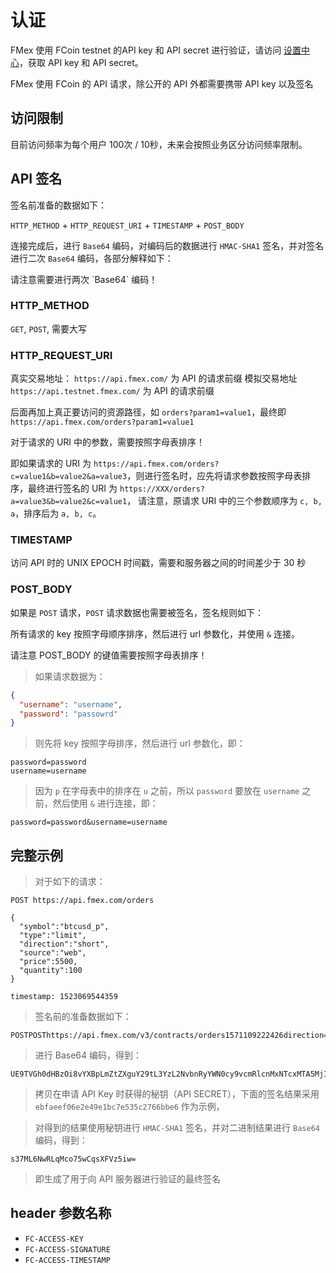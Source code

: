 # 认证


FMex 使用 FCoin testnet 的API key 和 API secret 进行验证，请访问 [设置中心](https://exchange.fcoin.com/settings/api)，获取 API key 和 API secret。

FMex 使用 FCoin 的 API 请求，除公开的 API 外都需要携带 API key 以及签名




## 访问限制

目前访问频率为每个用户 100次 / 10秒，未来会按照业务区分访问频率限制。




## API 签名

签名前准备的数据如下：

`HTTP_METHOD` + `HTTP_REQUEST_URI` + `TIMESTAMP` + `POST_BODY`

连接完成后，进行 `Base64` 编码，对编码后的数据进行 `HMAC-SHA1` 签名，并对签名进行二次 `Base64` 编码，各部分解释如下：

<aside class="warning">
请注意需要进行两次 `Base64` 编码！
</aside>

### HTTP_METHOD

`GET`, `POST`, 需要大写

### HTTP_REQUEST_URI
真实交易地址：
`https://api.fmex.com/` 为 API 的请求前缀
模拟交易地址
`https://api.testnet.fmex.com/` 为 API 的请求前缀


后面再加上真正要访问的资源路径，如 `orders?param1=value1`，最终即 `https://api.fmex.com/orders?param1=value1`

对于请求的 URI 中的参数，需要按照字母表排序！

即如果请求的 URI 为 `https://api.fmex.com/orders?c=value1&b=value2&a=value3`，则进行签名时，应先将请求参数按照字母表排序，最终进行签名的 URI 为 `https://XXX/orders?a=value3&b=value2&c=value1`，
请注意，原请求 URI 中的三个参数顺序为 `c, b, a`，排序后为 `a, b, c`。

### TIMESTAMP

访问 API 时的 UNIX EPOCH 时间戳，需要和服务器之间的时间差少于 30 秒

### POST_BODY

如果是 `POST` 请求，`POST` 请求数据也需要被签名，签名规则如下：

所有请求的 key 按照字母顺序排序，然后进行 url 参数化，并使用 `&` 连接。

<aside class="warning">
请注意 POST_BODY 的键值需要按照字母表排序！
</aside>

> 如果请求数据为：

```json
{
  "username": "username",
  "password": "passowrd"
}
```

> 则先将 key 按照字母排序，然后进行 url 参数化，即：

```
password=password
username=username
```

> 因为 `p` 在字母表中的排序在 `u` 之前，所以 `password` 要放在 `username` 之前，然后使用 `&` 进行连接，即：

```
password=password&username=username
```

## 完整示例

> 对于如下的请求：

```
POST https://api.fmex.com/orders

{
  "symbol":"btcusd_p",
  "type":"limit",
  "direction":"short",
  "source":"web",
  "price":5500,
  "quantity":100
}

timestamp: 1523069544359
```

> 签名前的准备数据如下：

```
POSTPOSThttps://api.fmex.com/v3/contracts/orders1571109222426direction=short&price=5500&quantity=100&source=WEB&symbol=btcusd_p&type=limit
```

> 进行 Base64 编码，得到：

```
UE9TVGh0dHBzOi8vYXBpLmZtZXguY29tL3YzL2NvbnRyYWN0cy9vcmRlcnMxNTcxMTA5MjIyNDI2ZGlyZWN0aW9uPXNob3J0JnByaWNlPTU1MDAmcXVhbnRpdHk9MTAwJnNvdXJjZT1XRUImc3ltYm9sPWJ0Y3VzZF9wJnR5cGU9bGltaXQ=
```

> 拷贝在申请 API Key 时获得的秘钥（API SECRET），下面的签名结果采用 `ebfaeef06e2e49e1bc7e535c2766bbe6` 作为示例，

> 对得到的结果使用秘钥进行 `HMAC-SHA1` 签名，并对二进制结果进行 `Base64` 编码，得到：

```
s37ML6NwRLqMco75wCqsXFVz5iw=
```

> 即生成了用于向 API 服务器进行验证的最终签名

## header 参数名称

* `FC-ACCESS-KEY`
* `FC-ACCESS-SIGNATURE`
* `FC-ACCESS-TIMESTAMP`

